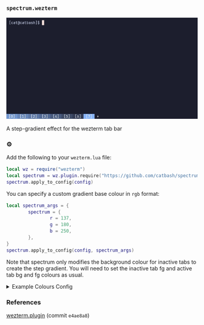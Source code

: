 ### `spectrum.wezterm`

![demo.gif](https://github.com/catbash/spectrum.wezterm/blob/main/img/demo.gif?raw=true)

A step-gradient effect for the wezterm tab bar

### ⚙️

Add the following to your `wezterm.lua` file:
``` lua
local wz = require("wezterm")
local spectrum = wz.plugin.require("https://github.com/catbash/spectrum.wezterm")
spectrum.apply_to_config(config)
```

You can specify a custom gradient base colour in `rgb` format:
``` lua
local spectrum_args = {
        spectrum = {
                r = 137,
                g = 180,
                b = 250,
        },
}
spectrum.apply_to_config(config, spectrum_args)
```

Note that spectrum only modifies the background colour for inactive tabs to create the step gradient. You will need to set the inactive tab fg and active tab bg and fg colours as usual.

<details>
<summary>Example Colours Config</summary>
``` lua
local config = wz.config_builder()
local hex_white = '#ffffff'
config.colors = {
	tab_bar = {
		background = "transparent",
		active_tab = {
			bg_color = "rgb(137,180,250)",
			fg_color = hex_white,
		},
		inactive_tab = {
			bg_color = "transparent",
			fg_color = hex_white,
		},
		inactive_tab_hover = {
			bg_color = "transparent",
			fg_color = hex_white,
		},
		new_tab = {
			bg_color = "transparent",
			fg_color = hex_white,
		},
		new_tab_hover = {
			bg_color = "transparent",
			fg_color = hex_white,
		},
	},
}
```
</details>

### References

[wezterm.plugin](https://github.com/wez/wezterm/commit/e4ae8a844d8feaa43e1de34c5cc8b4f07ce525dd) (commit `e4ae8a8`)
